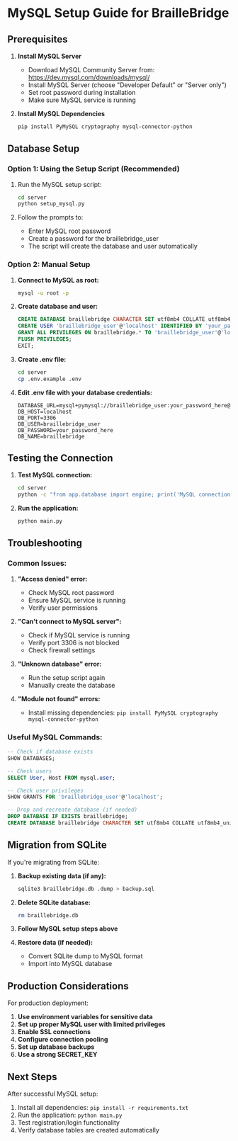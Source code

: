 # MySQL Setup Guide for BrailleBridge

## Prerequisites

1. **Install MySQL Server**
   - Download MySQL Community Server from: https://dev.mysql.com/downloads/mysql/
   - Install MySQL Server (choose "Developer Default" or "Server only")
   - Set root password during installation
   - Make sure MySQL service is running

2. **Install MySQL Dependencies**
   ```bash
   pip install PyMySQL cryptography mysql-connector-python
   ```

## Database Setup

### Option 1: Using the Setup Script (Recommended)

1. Run the MySQL setup script:
   ```bash
   cd server
   python setup_mysql.py
   ```

2. Follow the prompts to:
   - Enter MySQL root password
   - Create a password for the braillebridge_user
   - The script will create the database and user automatically

### Option 2: Manual Setup

1. **Connect to MySQL as root:**
   ```bash
   mysql -u root -p
   ```

2. **Create database and user:**
   ```sql
   CREATE DATABASE braillebridge CHARACTER SET utf8mb4 COLLATE utf8mb4_unicode_ci;
   CREATE USER 'braillebridge_user'@'localhost' IDENTIFIED BY 'your_password_here';
   GRANT ALL PRIVILEGES ON braillebridge.* TO 'braillebridge_user'@'localhost';
   FLUSH PRIVILEGES;
   EXIT;
   ```

3. **Create .env file:**
   ```bash
   cd server
   cp .env.example .env
   ```

4. **Edit .env file with your database credentials:**
   ```
   DATABASE_URL=mysql+pymysql://braillebridge_user:your_password_here@localhost:3306/braillebridge
   DB_HOST=localhost
   DB_PORT=3306
   DB_USER=braillebridge_user
   DB_PASSWORD=your_password_here
   DB_NAME=braillebridge
   ```

## Testing the Connection

1. **Test MySQL connection:**
   ```bash
   cd server
   python -c "from app.database import engine; print('MySQL connection successful!')"
   ```

2. **Run the application:**
   ```bash
   python main.py
   ```

## Troubleshooting

### Common Issues:

1. **"Access denied" error:**
   - Check MySQL root password
   - Ensure MySQL service is running
   - Verify user permissions

2. **"Can't connect to MySQL server":**
   - Check if MySQL service is running
   - Verify port 3306 is not blocked
   - Check firewall settings

3. **"Unknown database" error:**
   - Run the setup script again
   - Manually create the database

4. **"Module not found" errors:**
   - Install missing dependencies: `pip install PyMySQL cryptography mysql-connector-python`

### Useful MySQL Commands:

```sql
-- Check if database exists
SHOW DATABASES;

-- Check users
SELECT User, Host FROM mysql.user;

-- Check user privileges
SHOW GRANTS FOR 'braillebridge_user'@'localhost';

-- Drop and recreate database (if needed)
DROP DATABASE IF EXISTS braillebridge;
CREATE DATABASE braillebridge CHARACTER SET utf8mb4 COLLATE utf8mb4_unicode_ci;
```

## Migration from SQLite

If you're migrating from SQLite:

1. **Backup existing data (if any):**
   ```bash
   sqlite3 braillebridge.db .dump > backup.sql
   ```

2. **Delete SQLite database:**
   ```bash
   rm braillebridge.db
   ```

3. **Follow MySQL setup steps above**

4. **Restore data (if needed):**
   - Convert SQLite dump to MySQL format
   - Import into MySQL database

## Production Considerations

For production deployment:

1. **Use environment variables for sensitive data**
2. **Set up proper MySQL user with limited privileges**
3. **Enable SSL connections**
4. **Configure connection pooling**
5. **Set up database backups**
6. **Use a strong SECRET_KEY**

## Next Steps

After successful MySQL setup:

1. Install all dependencies: `pip install -r requirements.txt`
2. Run the application: `python main.py`
3. Test registration/login functionality
4. Verify database tables are created automatically

